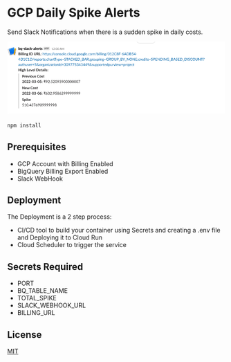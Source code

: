 # GCP Daily Spike Alerts

Send Slack Notifications when there is a sudden spike in daily costs.

![Alert Image](slack_alert.png?raw=true)

```bash
npm install
```

## Prerequisites

- GCP Account with Billing Enabled
- BigQuery Billing Export Enabled
- Slack WebHook

## Deployment

The Deployment is a 2 step process:

- CI/CD tool to build your container using Secrets and creating a .env file and Deploying it to Cloud Run
- Cloud Scheduler to trigger the service

## Secrets Required

- PORT
- BQ_TABLE_NAME
- TOTAL_SPIKE
- SLACK_WEBHOOK_URL
- BILLING_URL

## License

[MIT](https://github.com/rastogiji/gcp-daily-cost-alerts/blob/master/LICENSE)

